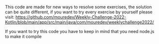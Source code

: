 This code are made for new ways to resolve some exercises, the solution can be quite different, if you want to try every exercise by yourself please visit: 
https://github.com/mouredev/Weekly-Challenge-2022-Kotlin/blob/main/app/src/main/java/com/mouredev/weeklychallenge2022/

If you want to try this code you have to keep in mind that you need node.js to make it compile
